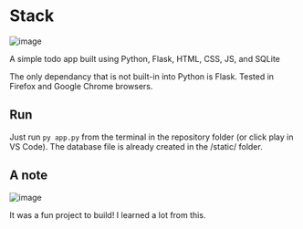 # Stack
 
 ![image](https://user-images.githubusercontent.com/65742767/235811696-52fcc88e-cfe1-4e64-96ac-3f711ba4c283.png)
 
  A simple todo app built using Python, Flask, HTML, CSS, JS, and SQLite
  
  The only dependancy that is not built-in into Python is Flask. Tested in Firefox and Google Chrome browsers.
  
  ## Run
  
  Just run `py app.py` from the terminal in the repository folder (or click play in VS Code).
  The database file is already created in the /static/ folder.
  
  ## A note
  
  ![image](https://user-images.githubusercontent.com/65742767/235815586-1d73f999-5907-408e-a888-7820cb08ed2b.png)
  
  It was a fun project to build! I learned a lot from this.
